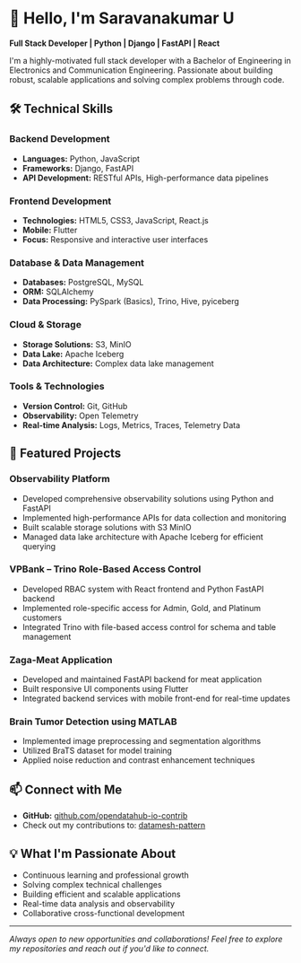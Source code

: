 # 👋 Hello, I'm Saravanakumar U

**Full Stack Developer | Python | Django | FastAPI | React**

I'm a highly-motivated full stack developer with a Bachelor of Engineering in Electronics and Communication Engineering. Passionate about building robust, scalable applications and solving complex problems through code.

## 🛠️ Technical Skills

### **Backend Development**
- **Languages:** Python, JavaScript
- **Frameworks:** Django, FastAPI
- **API Development:** RESTful APIs, High-performance data pipelines

### **Frontend Development**
- **Technologies:** HTML5, CSS3, JavaScript, React.js
- **Mobile:** Flutter
- **Focus:** Responsive and interactive user interfaces

### **Database & Data Management**
- **Databases:** PostgreSQL, MySQL
- **ORM:** SQLAlchemy
- **Data Processing:** PySpark (Basics), Trino, Hive, pyiceberg

### **Cloud & Storage**
- **Storage Solutions:** S3, MinIO
- **Data Lake:** Apache Iceberg
- **Data Architecture:** Complex data lake management

### **Tools & Technologies**
- **Version Control:** Git, GitHub
- **Observability:** Open Telemetry
- **Real-time Analysis:** Logs, Metrics, Traces, Telemetry Data

## 🚀 Featured Projects

### **Observability Platform**
- Developed comprehensive observability solutions using Python and FastAPI
- Implemented high-performance APIs for data collection and monitoring
- Built scalable storage solutions with S3 MinIO
- Managed data lake architecture with Apache Iceberg for efficient querying

### **VPBank – Trino Role-Based Access Control**
- Developed RBAC system with React frontend and Python FastAPI backend
- Implemented role-specific access for Admin, Gold, and Platinum customers
- Integrated Trino with file-based access control for schema and table management

### **Zaga-Meat Application**
- Developed and maintained FastAPI backend for meat application
- Built responsive UI components using Flutter
- Integrated backend services with mobile front-end for real-time updates

### **Brain Tumor Detection using MATLAB**
- Implemented image preprocessing and segmentation algorithms
- Utilized BraTS dataset for model training
- Applied noise reduction and contrast enhancement techniques

## 📫 Connect with Me

- **GitHub:** [github.com/opendatahub-io-contrib](https://github.com/opendatahub-io-contrib)
- Check out my contributions to: [datamesh-pattern](https://github.com/opendatahub-io-contrib/datamesh-pattern.git)

## 💡 What I'm Passionate About

- Continuous learning and professional growth
- Solving complex technical challenges
- Building efficient and scalable applications
- Real-time data analysis and observability
- Collaborative cross-functional development

---

*Always open to new opportunities and collaborations! Feel free to explore my repositories and reach out if you'd like to connect.*

